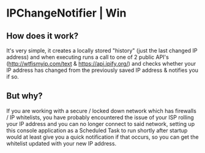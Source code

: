 # IPChangeNotifier | Win

## How does it work?
It's very simple, it creates a locally stored "history" (just the last changed IP address) and when executing runs a call to one of 2 public API's (http://wtfismyip.com/text & https://api.ipify.org/) and checks whether your IP address has changed from the previously saved IP address & notifies you if so.

## But why?
If you are working with a secure / locked down network which has firewalls / IP whitelists, you have probably encountered the issue of your ISP rolling your IP address and you can no longer connect to said network, setting up this console application as a Scheduled Task to run shortly after startup would at least give you a quick notification if that occurs, so you can get the whitelist updated with your new IP address.
